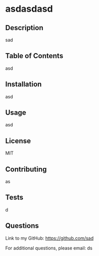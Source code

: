 # asdasdasd

## Description

sad

## Table of Contents

asd

## Installation

asd

## Usage

asd

## License

MIT 

## Contributing

as

## Tests

d

## Questions

Link to my GitHub: <https://github.com/sad>

For additional questions, please email: ds
        